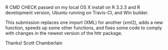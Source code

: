 R CMD CHECK passed on my local OS X install on R 3.2.3 and
R development version, Ubuntu running on Travis-CI, and
Win builder.

This submission replaces one import (XML) for another (xml2), adds 
a new function, speeds up some other functions, and fixes some code
to comply with changes in the newest version of the httr package.

Thanks! Scott Chamberlain
